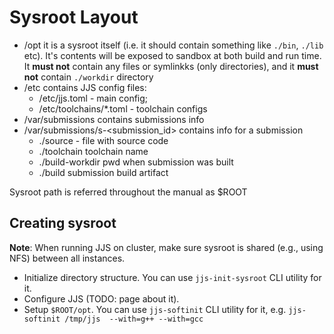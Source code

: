 # Sysroot Layout
* /opt it is a sysroot itself (i.e. it should contain something like `./bin`, `./lib` etc). It's contents will be
exposed to sandbox at both build and run time. It __must not__ contain any files or symlinkks (only directories),
and it __must not__ contain `./workdir` directory 
* /etc contains JJS config files: 
    - /etc/jjs.toml - main config; 
    - /etc/toolchains/*.toml - toolchain configs
* /var/submissions contains submissions info
* /var/submissions/s-<submission_id> contains info for a submission
    - ./source - file with source code
    - ./toolchain toolchain name
    - ./build-workdir pwd when submission was built
    - ./build submission build artifact
    
Sysroot path is referred throughout the manual as $ROOT

## Creating sysroot

__Note__: When running JJS on cluster, make sure sysroot is shared (e.g., using NFS) between all instances.

* Initialize directory structure. You can use `jjs-init-sysroot` CLI utility for it.
* Configure JJS (TODO: page about it). 
* Setup `$ROOT/opt`. You can use `jjs-softinit` CLI utility for it, e.g. `jjs-softinit /tmp/jjs 
--with=g++ --with=gcc`